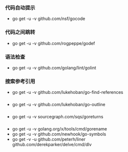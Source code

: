 ### 代码自动提示
- go get -u -v github.com/nsf/gocode
### 代码之间跳转
- go get -u -v github.com/rogpeppe/godef
### 语法检查
- go get -u -v github.com/golang/lint/golint
### 搜索参考引用
- go get -u -v github.com/lukehoban/go-find-references
### 
- go get -u -v github.com/lukehoban/go-outline
### 
- go get -u -v sourcegraph.com/sqs/goreturns
### 
- go get -u -v golang.org/x/tools/cmd/gorename
- go get -u -v github.com/newhook/go-symbols 
- go get -v -u github.com/peterh/liner github.com/derekparker/delve/cmd/dlv